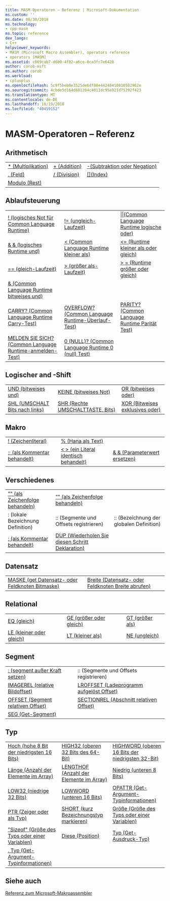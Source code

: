 ```yaml
---
title: MASM-Operatoren – Referenz | Microsoft-Dokumentation
ms.custom: ''
ms.date: 08/30/2018
ms.technology:
- cpp-masm
ms.topic: reference
dev_langs:
- C++
helpviewer_keywords:
- MASM (Microsoft Macro Assembler), operators reference
- operators [MASM]
ms.assetid: c069cab7-d6b0-4f82-a6ce-0ca3fc7e6428
author: corob-msft
ms.author: corob
ms.workload:
- cplusplus
ms.openlocfilehash: 5c9f5beb0e3525de6df88e44248410810502962e
ms.sourcegitcommit: 4cbde5d164d681204c4011dc95a921d75292f423
ms.translationtype: MT
ms.contentlocale: de-DE
ms.lasthandoff: 10/19/2018
ms.locfileid: "49459152"
---
```

# <a name="masm-operators-reference"></a>MASM-Operatoren – Referenz

## <a name="arithmetic"></a>Arithmetisch

||||
|-|-|-|
|[* (Multiplikation)](operator-multiply.md)|[+ (Addition)](operator-add.md)|[-(Subtraktion oder Negation)](operator-subtract-2.md)|
|[. (Feld)](operator-dot.md)|[/ (Division)](operator-subtract-1.md)|[&#91;&#93;(Index)](operator-brackets.md)|
|[Modulo (Rest)](operator-mod.md)|||

## <a name="control-flow"></a>Ablaufsteuerung

||||
|-|-|-|
|[\! (logisches Not für Common Language Runtime)](operator-logical-not-masm-run-time.md)|[\!= (ungleich-Laufzeit)](operator-not-equal-masm.md)|[&#124;&#124;(Common Language Runtime logische oder)](operator-logical-or.md)|
|[& & (logisches Runtime und)](operator-logical-and-masm-run-time.md)|[< (Common Language Runtime kleiner als)](operator-less-than-masm-run-time.md)|[\<= (Runtime kleiner als oder gleich)](operator-less-or-equal-masm-run-time.md)|
|[== (gleich-Laufzeit)](operator-equal-masm-run-time.md)|[> (größer als-Laufzeit)](operator-greater-than-masm-run-time.md)|[> = (Runtime größer oder gleich)](operator-greater-or-equal-masm-run-time.md)|
|[& (Common Language Runtime bitweises und)](operator-bitwise-and.md)|||
|[CARRY? (Common Language Runtime Carry-Test)](operator-carry-q.md)|[OVERFLOW? (Common Language Runtime-Überlauf-Test)](operator-overflow-q.md)|[PARITY? (Common Language Runtime Parität Test)](operator-parity-q.md)|
|[MELDEN SIE SICH? (Common Language Runtime-anmelden-Test)](operator-sign-q.md)|[0 (NULL)? (Common Language Runtime 0 (null) Test)](operator-zero-q.md)||

## <a name="logical-and-shift"></a>Logischer and -Shift

||||
|-|-|-|
|[UND (bitweises und)](operator-and.md)|[KEINE (bitweises Not)](operator-not.md)|[OR (bitweises oder)](operator-or.md)|
|[SHL (UMSCHALT Bits nach links)](operator-shl.md)|[SHR (Rechte UMSCHALTTASTE, Bits)](operator-shr.md)|[XOR (Bitweises exklusives oder)](operator-xor.md)|

## <a name="macro"></a>Makro

||||
|-|-|-|
|[\! (Zeichenliteral)](operator-logical-not-masm.md)|[% (Hana als Text)](operator-percent.md)||
|[;; (als Kommentar behandelt)](operator-semicolons.md)|[&lt; &gt; (ein Literal identisch behandelt)](operator-literal.md)|[& & (Parameterwert ersetzen)](operator-logical-and-masm.md)|

## <a name="miscellaneous"></a>Verschiedenes

||||
|-|-|-|
|["" (als Zeichenfolge behandeln)](operator-single-quote.md)|["" (als Zeichenfolge behandeln)](operator-double-quote.md)||
|: (lokale Bezeichnung Definition)|:: (Segmente und Offsets registrieren)|:: (Bezeichnung der globalen Definition)|
|[; (als Kommentar behandelt)](operator-semicolon.md)|[DUP (Wiederholen Sie diesen Schritt Deklaration)](operator-dup.md)||

## <a name="record"></a>Datensatz

|||
|-|-|
|[MASKE (get Datensatz- oder Feldknoten Bitmaske)](operator-mask.md)|[Breite (Datensatz- oder Feldknoten Breite abrufen)](operator-width.md)|

## <a name="relational"></a>Relational

||||
|-|-|-|
|[EQ (gleich)](operator-eq.md)|[GE (größer oder gleich)](operator-ge.md)|[GT (größer als)](operator-gt.md)|
|[LE (kleiner oder gleich)](operator-le.md)|[LT (kleiner als)](operator-lt.md)|[NE (ungleich)](operator-ne.md)|

## <a name="segment"></a>Segment

|||
|-|-|
|[: (segment außer Kraft setzen)](operator-colon.md)|:: (Segmente und Offsets registrieren)|
|[IMAGEREL (relative Bildoffset)](operator-imagerel.md)|[LROFFSET (Ladeprogramm aufgelöst Offset)](operator-lroffset.md)|
|[OFFSET (Segment relativen Offset)](operator-offset.md)|[SECTIONREL (Abschnitt relativen Offset)](operator-sectionrel.md)|
|[SEG (Get-Segment)](operator-seg.md)||

## <a name="type"></a>Typ

||||
|-|-|-|
|[Hoch (hohe 8 Bit der niedrigsten 16 Bits)](operator-high.md)|[HIGH32 (oberen 32 Bits des 64-Bit)](operator-high32.md)|[HIGHWORD (oberen 16 Bits der niedrigsten 32-Bit)](operator-highword.md)|
|[Länge (Anzahl der Elemente im Array)](operator-length.md)|[LENGTHOF (Anzahl der Elemente im Array)](operator-lengthof.md)|[Niedrig (unteren 8 Bits)](operator-low.md)|
|[LOW32 (niedrige 32 Bits)](operator-low32.md)|[LOWWORD (unteren 16 Bits)](operator-lowword.md)|[OPATTR (Get-Argument-Typinformationen)](operator-opattr.md)|
|[PTR (Zeiger oder als Typ)](operator-ptr.md)|[SHORT (kurz Bezeichnungstyp markieren)](operator-short.md)|[Größe (Größe des Typs oder einer Variablen)](operator-size.md)|
|["Sizeof" (Größe des Typs oder einer Variablen)](operator-sizeof.md)|[Diese (Position)](operator-this.md)|[Typ (Get-Ausdruck-Typ)](operator-type.md)|
|[. Typ (Get-Argument-Typinformationen)](operator-dot-type.md)|||

## <a name="see-also"></a>Siehe auch

[Referenz zum Microsoft-Makroassembler](microsoft-macro-assembler-reference.md)<br/>
